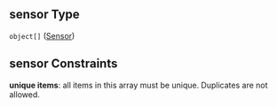 ## sensor Type

`object[]` ([Sensor](iea43_wra_data_model-properties-measurement-location-measurement-location-properties-measurement-point-measurement-point-properties-sensor-sensor.md))

## sensor Constraints

**unique items**: all items in this array must be unique. Duplicates are not allowed.
